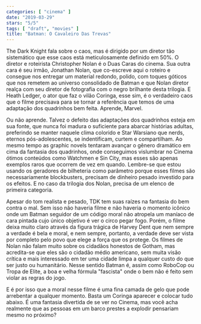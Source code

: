 ```yaml
---
categories: [ "cinema" ]
date: "2019-03-29"
stars: "5/5"
tags: [ "draft", "movies" ]
title: "Batman: O Cavaleiro Das Trevas"
---
```

The Dark Knight fala sobre o caos, mas é dirigido por um diretor tão sistemático que esse caos está meticulosamente definido em 50%. O diretor e roteirista Christopher Nolan é o Duas Caras do cinema. Sua outra cara é seu irmão, Jonathan Nolan, que co-escreve aqui o roteiro e consegue nos entregar um material redondo, polido, com toques góticos que nos remetem ao universo consolidado de Batman e que Nolan diretor realça com seu diretor de fotografia com o negro brilhante desta trilogia. E Heath Ledger, o ator que faz o vilão Coringa, esse sim, é o verdadeiro caos que o filme precisava para se tornar a referência que temos de uma adaptação dos quadrinhos bem feita. Aprende, Marvel.

Ou não aprende. Talvez o defeito das adaptações dos quadrinhos esteja em sua fonte, que nunca foi madura o suficiente para abarcar histórias adultas, preferindo se manter naquele clima colorido e Star Warsiano que nerds, eternos pós-adolescentes, se indentificam, curtem e compartilham. Ao mesmo tempo as graphic novels tentaram avançar o gênero dramático em cima da fantasia dos quadrinhos, onde conseguimos vislumbrar no Cinema ótimos conteúdos como Watchmen e Sin City, mas esses são apenas exemplos raros que ocorrem de vez em quando. Lembre-se que estou usando os geradores de bilheteria como parâmetro porque esses filmes são necessariamente blockbusters, precisam de dinheiro pesado investido para os efeitos. E no caso da trilogia dos Nolan, precisa de um elenco de primeira categoria.

Apesar do tom realista e pesado, TDK tem suas raízes na fantasia do bem contra o mal. Sem isso não haveria filme e não haveria o momento icônico onde um Batman seguidor de um código moral não atropela um maníaco de cara pintada cujo único objetivo é ver o circo pegar fogo. Porém, o filme deixa muito claro através da figura trágica de Harvey Dent que nem sempre a verdade é bela e moral, e nem sempre, portanto, a verdade deve ser vista por completo pelo povo que elege a força que os protege. Os filmes de Nolan não falam muito sobre os cidadãos honestos de Gotham, mas acredita-se que eles são o cidadão médio americano, sem muita visão crítica e mais interessado em ter uma cidade limpa a qualquer custo do que ser justo ou humanitário. Nesse sentido Batman é, assim como RoboCop ou Tropa de Elite, a boa e velha fórmula "fascista" onde o bem não é feito sem violar as regras do jogo.

E é por isso que a moral nesse filme é uma fina camada de gelo que pode arrebentar a qualquer momento. Basta um Coringa aparecer e colocar tudo abaixo. É uma fantasia divertida de se ver no Cinema, mas você acha realmente que as pessoas em um barco prestes a explodir pensariam mesmo no próximo?
